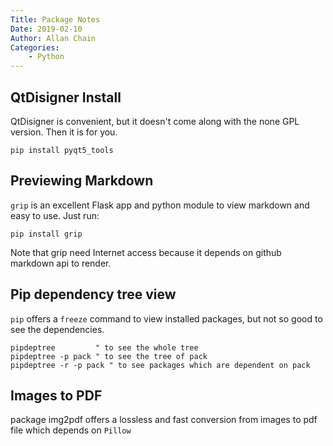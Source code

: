 ```yaml
---
Title: Package Notes
Date: 2019-02-10
Author: Allan Chain
Categories: 
    - Python
---
```



## QtDisigner Install
QtDisigner is convenient, but it doesn't come along with the none GPL version. Then it is for you.
```shell
pip install pyqt5_tools
```
## Previewing Markdown
`grip` is an excellent Flask app and python module to view markdown and easy to use. Just run:
```shell
pip install grip
```
Note that grip need Internet access because it depends on github markdown api to render.

## Pip dependency tree view
`pip` offers a `freeze` command to view installed packages, but not so good to see the dependencies.
```
pipdeptree         " to see the whole tree
pipdeptree -p pack " to see the tree of pack
pipdeptree -r -p pack " to see packages which are dependent on pack
```

## Images to PDF
package img2pdf offers a lossless and fast conversion from images to pdf file which depends on `Pillow`
